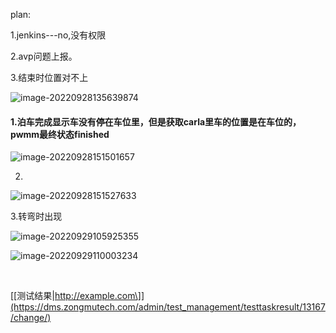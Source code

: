plan:

1.jenkins---no,没有权限

2.avp问题上报。

3.结束时位置对不上

![image-20220928135639874](/home/user/.config/Typora/typora-user-images/image-20220928135639874.png)



#### 1.泊车完成显示车没有停在车位里，但是获取carla里车的位置是在车位的，pwmm最终状态finished

![image-20220928151501657](/home/user/.config/Typora/typora-user-images/image-20220928151501657.png)

2.

![image-20220928151527633](/home/user/.config/Typora/typora-user-images/image-20220928151527633.png)





3.转弯时出现

![image-20220929105925355](/home/user/.config/Typora/typora-user-images/image-20220929105925355.png)

![image-20220929110003234](/home/user/.config/Typora/typora-user-images/image-20220929110003234.png)

​	



[[测试结果|http://example.com\]](https://dms.zongmutech.com/admin/test_management/testtaskresult/13167/change/)